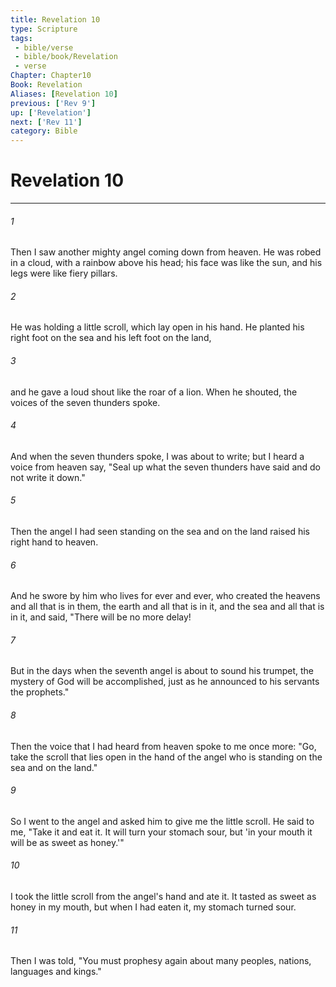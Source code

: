 ```yaml
---
title: Revelation 10
type: Scripture
tags:
 - bible/verse
 - bible/book/Revelation
 - verse
Chapter: Chapter10
Book: Revelation
Aliases: [Revelation 10]
previous: ['Rev 9']
up: ['Revelation']
next: ['Rev 11']
category: Bible
---
```

# Revelation 10

***


###### 1 
Then I saw another mighty angel coming down from heaven. He was robed in a cloud, with a rainbow above his head; his face was like the sun, and his legs were like fiery pillars. 

###### 2 
He was holding a little scroll, which lay open in his hand. He planted his right foot on the sea and his left foot on the land, 

###### 3 
and he gave a loud shout like the roar of a lion. When he shouted, the voices of the seven thunders spoke. 

###### 4 
And when the seven thunders spoke, I was about to write; but I heard a voice from heaven say, "Seal up what the seven thunders have said and do not write it down." 

###### 5 
Then the angel I had seen standing on the sea and on the land raised his right hand to heaven. 

###### 6 
And he swore by him who lives for ever and ever, who created the heavens and all that is in them, the earth and all that is in it, and the sea and all that is in it, and said, "There will be no more delay! 

###### 7 
But in the days when the seventh angel is about to sound his trumpet, the mystery of God will be accomplished, just as he announced to his servants the prophets." 

###### 8 
Then the voice that I had heard from heaven spoke to me once more: "Go, take the scroll that lies open in the hand of the angel who is standing on the sea and on the land." 

###### 9 
So I went to the angel and asked him to give me the little scroll. He said to me, "Take it and eat it. It will turn your stomach sour, but 'in your mouth it will be as sweet as honey.'" 

###### 10 
I took the little scroll from the angel's hand and ate it. It tasted as sweet as honey in my mouth, but when I had eaten it, my stomach turned sour. 

###### 11 
Then I was told, "You must prophesy again about many peoples, nations, languages and kings." 
